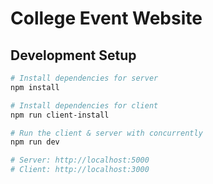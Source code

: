 # College Event Website

## Development Setup

``` bash
# Install dependencies for server
npm install

# Install dependencies for client
npm run client-install

# Run the client & server with concurrently
npm run dev

# Server: http://localhost:5000 
# Client: http://localhost:3000
```